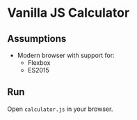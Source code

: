 # Vanilla JS Calculator

## Assumptions

* Modern browser with support for:
  - Flexbox
  - ES2015

## Run

Open `calculator.js` in your browser.
